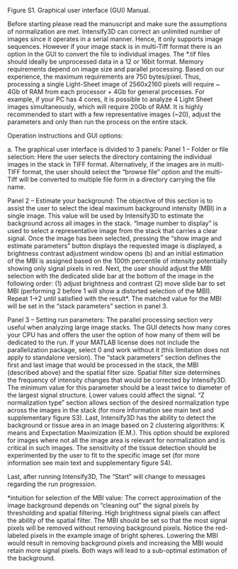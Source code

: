 Figure S1. Graphical user interface (GUI) Manual.

Before starting please read the manuscript and make sure the assumptions of normalization are met. Intensify3D can correct an unlimited number of images since it operates in a serial manner. Hence, it only supports image sequences. However if your image stack is in multi-Tiff format there is an option in the GUI to convert the file to individual images. The *.tif files should ideally be unprocessed data in a 12 or 16bit format. Memory requirements depend on image size and parallel processing. Based on our experience, the maximum requirements are 750 bytes/pixel. Thus, processing a single Light-Sheet image of 2560x2160 pixels will require ~ 4Gb of RAM from each processor + 4Gb for general processes. For example, if your PC has 4 cores, it is possible to analyze 4 Light Sheet images simultaneously, which will require 20Gb of RAM. It is highly recommended to start with a few representative images (~20), adjust the parameters and only then run the process on the entire stack.

Operation instructions and GUI options:

a. The graphical user interface is divided to 3 panels:
Panel 1 – Folder or file selection: Here the user selects the directory containing the individual images in the stack in TIFF format. Alternatively, if the images are in multi-TIFF format, the user should select the “browse file” option and the multi-Tiff will be converted to multiple file form in a directory carrying the file name.

Panel 2 – Estimate your background: The objective of this section is to assist the user to select the ideal maximum background intensity (MBI) in a single image. This value will be used by Intensify3D to estimate the background across all images in the stack. “Image number to display” is used to select a representative image from the stack that carries a clear signal. Once the image has been selected, pressing the “show image and estimate parameters” button displays the requested image is displayed, a brightness contrast adjustment window opens (b) and an initial estimation of the MBI is assigned based on the 100th percentile of intensity potentially showing only signal pixels in red. Next, the user should adjust the MBI selection with the dedicated slide bar at the bottom of the image in the following order: (1) adjust brightness and contrast (2) move slide bar to set MBI (performing 2 before 1 will show a distorted selection of the MBI). Repeat 1->2 until satisfied with the result*. The matched value for the MBI will be set in the “stack parameters” section in panel 3.

Panel 3 – Setting run parameters: The parallel processing section very useful when analyzing large image stacks. The GUI detects how many cores your CPU has and offers the user the option of how many of them will be dedicated to the run. If your MATLAB license does not include the parallelization package, select 0 and work without it (this limitation does not apply to standalone version). The “stack parameters” section defines the first and last image that would be processed in the stack, the MBI (described above) and the spatial filter size. Spatial filter size determines the frequency of intensity changes that would be corrected by Intensify3D. The minimum value for this parameter should be a least twice to diameter of the largest signal structure. Lower values could affect the signal. “Z normalization type” section allows section of the desired normalization type across the images in the stack (for more information see main text and supplementary figure S3).  Last, Intensify3D has the ability to detect the background or tissue area in an image based on 2 clustering algorithms: K means and Expectation Maximization (E.M.). This option should be explored for images where not all the image area is relevant for normalization and is critical in such images. The sensitivity of the tissue detection should be experimented by the user to fit to the specific image set (for more information see main text and supplementary figure S4).     

Last, after running Intensify3D, The “Start” will change to messages regarding the run progression.

*intuition for selection of the MBI value: The correct approximation of the image background depends on “cleaning out” the signal pixels by thresholding and spatial filtering. High brightness signal pixels can affect the ability of the spatial filter.  The MBI should be set so that the most signal pixels will be removed without removing background pixels. Notice the red-labeled pixels in the example image of bright spheres. Lowering the MBI would result in removing background pixels and increasing the MBI would retain more signal pixels. Both ways will lead to a sub-optimal estimation of the background. 